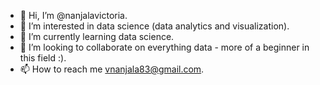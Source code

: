 - 👋 Hi, I’m @nanjalavictoria.
- 👀 I’m interested in data science (data analytics and visualization).
- 🌱 I’m currently learning data science.
- 💞️ I’m looking to collaborate on everything data - more of a beginner in this field :).
- 📫 How to reach me vnanjala83@gmail.com.

<!---
nanjalavictoria/nanjalavictoria is a ✨ special ✨ repository because its `README.md` (this file) appears on your GitHub profile.
You can click the Preview link to take a look at your changes.
--->
